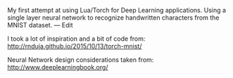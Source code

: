 My first attempt at using Lua/Torch for Deep Learning applications. Using a single layer neural network to recognize handwritten characters from the MNIST dataset. — Edit

I took a lot of inspiration and a bit of code from: http://rnduja.github.io/2015/10/13/torch-mnist/

Neural Network design considerations taken from: http://www.deeplearningbook.org/